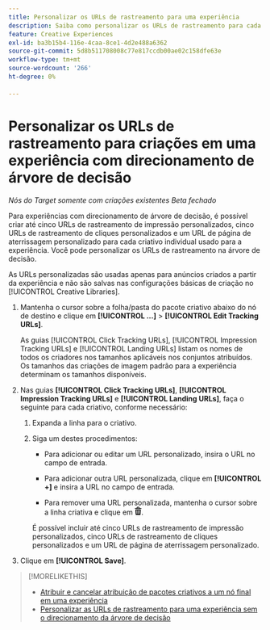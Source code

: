 ```yaml
---
title: Personalizar os URLs de rastreamento para uma experiência
description: Saiba como personalizar os URLs de rastreamento para cada criativo em uma experiência com direcionamento de árvore decisória.
feature: Creative Experiences
exl-id: ba3b15b4-116e-4caa-8ce1-4d2e488a6362
source-git-commit: 5d8b511708008c77e817ccdb00ae02c158dfe63e
workflow-type: tm+mt
source-wordcount: '266'
ht-degree: 0%

---
```


# Personalizar os URLs de rastreamento para criações em uma experiência com direcionamento de árvore de decisão

*Nós do Target somente com criações existentes*
*Beta fechado*

Para experiências com direcionamento de árvore de decisão, é possível criar até cinco URLs de rastreamento de impressão personalizados, cinco URLs de rastreamento de cliques personalizados e um URL de página de aterrissagem personalizado para cada criativo individual usado para a experiência. Você pode personalizar os URLs de rastreamento na árvore de decisão.

As URLs personalizadas são usadas apenas para anúncios criados a partir da experiência e não são salvas nas configurações básicas de criação no [!UICONTROL Creative Libraries].

1. Mantenha o cursor sobre a folha/pasta do pacote criativo abaixo do nó de destino e clique em **[!UICONTROL ...]** > **[!UICONTROL Edit Tracking URLs]**.

   As guias [!UICONTROL Click Tracking URLs], [!UICONTROL Impression Tracking URLs] e [!UICONTROL Landing URLs] listam os nomes de todos os criadores nos tamanhos aplicáveis nos conjuntos atribuídos. Os tamanhos das criações de imagem padrão para a experiência determinam os tamanhos disponíveis.<!-- There's no distinct "Creative Sizes" setting. -->

1. Nas guias **[!UICONTROL Click Tracking URLs]**, **[!UICONTROL Impression Tracking URLs]** e **[!UICONTROL Landing URLs]**, faça o seguinte para cada criativo, conforme necessário:

   1. Expanda a linha para o criativo.

   1. Siga um destes procedimentos:

      * Para adicionar ou editar um URL personalizado, insira o URL no campo de entrada.

      * Para adicionar outra URL personalizada, clique em **[!UICONTROL +]** e insira a URL no campo de entrada.

      * Para remover uma URL personalizada, mantenha o cursor sobre a linha criativa e clique em ![Excluir](/help/creative/assets/delete.png "Excluir").

      É possível incluir até cinco URLs de rastreamento de impressão personalizados, cinco URLs de rastreamento de cliques personalizados e um URL de página de aterrissagem personalizado.

1. Clique em **[!UICONTROL Save]**.

>[!MORELIKETHIS]
>
>* [Atribuir e cancelar atribuição de pacotes criativos a um nó final em uma experiência](/help/creative/experiences/experience-assign-creative-bundles.md)
>* [Personalizar as URLs de rastreamento para uma experiência sem o direcionamento da árvore de decisão](experience-tracking-urls-no-targeting.md)
